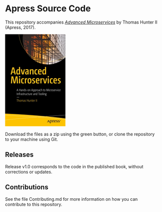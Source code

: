 # Apress Source Code

This repository accompanies [*Advanced Microservices*](http://www.apress.com/9781484228869) by Thomas Hunter II (Apress, 2017).

[comment]: #cover
![Cover image](9781484228869.jpg)

Download the files as a zip using the green button, or clone the repository to your machine using Git.

## Releases

Release v1.0 corresponds to the code in the published book, without corrections or updates.

## Contributions

See the file Contributing.md for more information on how you can contribute to this repository.
